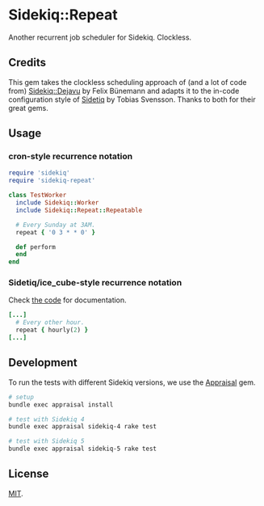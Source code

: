 # Sidekiq::Repeat

Another recurrent job scheduler for Sidekiq. Clockless.

## Credits

This gem takes the clockless scheduling approach of (and a lot of code from) [Sidekiq::Dejavu](https://github.com/felixbuenemann/sidekiq-dejavu) by Felix Bünemann and adapts it to the in-code configuration style of [Sidetiq](https://github.com/tobiassvn/sidetiq) by Tobias Svensson. Thanks to both for their great gems.

## Usage

### cron-style recurrence notation

```ruby
require 'sidekiq'
require 'sidekiq-repeat'

class TestWorker
  include Sidekiq::Worker
  include Sidekiq::Repeat::Repeatable

  # Every Sunday at 3AM.
  repeat { '0 3 * * 0' }

  def perform
  end
end
```

### Sidetiq/ice_cube-style recurrence notation

Check [the code](lib/sidekiq/repeat/mini_ice_cube.rb) for documentation.

```ruby
[...]
  # Every other hour.
  repeat { hourly(2) }
[...]
```

## Development

To run the tests with different Sidekiq versions, we use the [Appraisal](https://github.com/thoughtbot/appraisal) gem.

```sh
# setup
bundle exec appraisal install

# test with Sidekiq 4
bundle exec appraisal sidekiq-4 rake test

# test with Sidekiq 5
bundle exec appraisal sidekiq-5 rake test
```

## License

[MIT](LICENSE).
